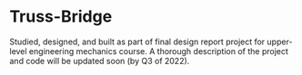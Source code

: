 # Truss-Bridge
Studied, designed, and built as part of final design report project for upper-level engineering mechanics course.
A thorough description of the project and code will be updated soon (by Q3 of 2022).
